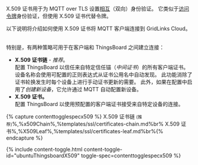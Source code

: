 X.509 证书用于为 MQTT over TLS 设置[相互](https://en.wikipedia.org/wiki/Mutual_authentication)（双向）身份验证。
它类似于[访问令牌](/docs/{{docsPrefix}}user-guide/access-token/)身份验证，但使用 X.509 证书代替令牌。

以下说明将介绍如何使用 X.509 证书将 MQTT 客户端连接到 GridLinks Cloud。

<br>特别是，有两种策略可用于在客户端和 ThingsBoard 之间建立连接：

- **X.509 证书链** - *推荐*。<br>
配置 ThingsBoard 以信任来自特定信任锚（*中间证书*）的所有客户端证书。
设备名称会使用可配置的正则表达式从证书公用名中自动发现。
此功能消除了证书轮换发生时每个设备上进行手动证书更新的需要。
此外，如果在配置中启用了*创建新设备*，它允许通过 MQTT 自动配置新设备。
- **X.509 证书。** <br> 配置 ThingsBoard 以使用预配置的客户端证书接受来自特定设备的连接。

{% capture contenttogglespecx509 %}
X.509 证书链 <small>(推荐)</small>%,%x509Chain%,%templates/ssl/certificates-chain.md%br%
X.509 证书%,%X509Leaf%,%templates/ssl/certificates-leaf.md%br%{% endcapture %}

{% include content-toggle.html content-toggle-id="ubuntuThingsboardX509" toggle-spec=contenttogglespecx509 %}